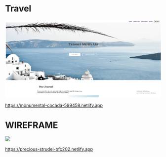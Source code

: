 <h1>Travel</h1>
<a href="https://monumental-cocada-599458.netlify.app"><img src="travel.png"></a>

https://monumental-cocada-599458.netlify.app




<h1>WIREFRAME</h1>
<a href="https://precious-strudel-bfc202.netlify.app"><img src="wireframe.png"></a>

https://precious-strudel-bfc202.netlify.app
